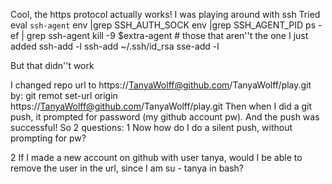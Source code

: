Cool, the https protocol actually works!
I was playing around with ssh
Tried
eval `ssh-agent`
env |grep SSH_AUTH_SOCK
env |grep SSH_AGENT_PID 
ps -ef | grep ssh-agent
kill -9 $extra-agent # those that aren''t the one I just added
ssh-add -l
ssh-add ~/.ssh/id_rsa
sse-add -l

But that didn''t work

I changed repo url to 
https://TanyaWolff@github.com/TanyaWolff/play.git by:
git remot set-url origin https://TanyaWolff@github.com/TanyaWolff/play.git
Then when I did a git push, it prompted for password (my github account pw).
And the push was successful!
So 2 questions:
1 Now how do I do a silent push, without prompting for pw?

2 If I made a new account on github with user tanya, would I be able to remove
the user in the url, since I am su - tanya in bash?

